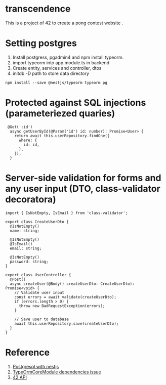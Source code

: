 # transcendence
This is a project of 42 to create a pong contest website .

# Setting postgres
1. Install postgress, pgadmin4 and npm install typeorm.
2. import typeorm into app.module.ts in backend
3. Create entity, services and controller, dtos
4. initdb -D path to store data directory

```
npm install --save @nestjs/typeorm typeorm pg
```

# Protected against SQL injections (parameteriezed quaries)
```
 @Get(':id')
  async getUserById(@Param('id') id: number): Promise<User> {
    return await this.userRepository.findOne({
      where: {
        id: id,
      },
    });
  }
```

# Server-side validation for forms and any user input (DTO, class-validator decoratora)
```
import { IsNotEmpty, IsEmail } from 'class-validator';

export class CreateUserDto {
  @IsNotEmpty()
  name: string;

  @IsNotEmpty()
  @IsEmail()
  email: string;

  @IsNotEmpty()
  password: string;
}

export class UserController {
  @Post()
  async createUser(@Body() createUserDto: CreateUserDto): Promise<void> {
    // Validate user input
    const errors = await validate(createUserDto);
    if (errors.length > 0) {
      throw new BadRequestException(errors);
    }

    // Save user to database
    await this.userRepository.save(createUserDto);
  }
}
```

# Reference
1. [Postgresql with nestjs](https://blog.devgenius.io/setting-up-nestjs-with-postgresql-ac2cce9045fe)
2. [TypeOrmCoreModule dependencies issue](https://www.youtube.com/watch?v=O0fzKqswwJs)
3. [42 API](https://api.intra.42.fr/apidoc/guides/web_application_flow)
